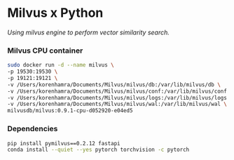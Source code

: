 # Milvus x Python 
*Using milvus engine to perform vector similarity search.*

### Milvus CPU container
```bash
sudo docker run -d --name milvus \
-p 19530:19530 \
-p 19121:19121 \
-v /Users/korenhamra/Documents/Milvus/milvus/db:/var/lib/milvus/db \
-v /Users/korenhamra/Documents/Milvus/milvus/conf:/var/lib/milvus/conf \
-v /Users/korenhamra/Documents/Milvus/milvus/logs:/var/lib/milvus/logs \
-v /Users/korenhamra/Documents/Milvus/milvus/wal:/var/lib/milvus/wal \
milvusdb/milvus:0.9.1-cpu-d052920-e04ed5
```

### Dependencies

```bash
pip install pymilvus==0.2.12 fastapi
conda install --quiet --yes pytorch torchvision -c pytorch
```
